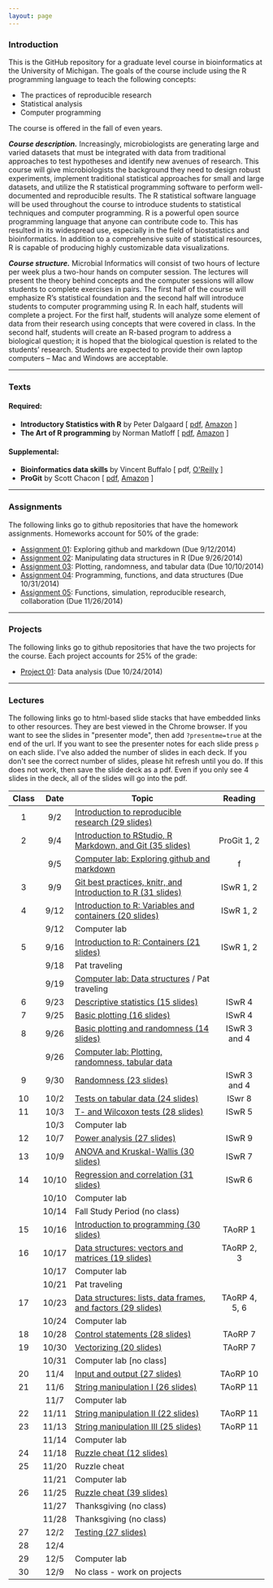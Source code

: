 ```yaml
---
layout: page
---
```


### Introduction
This is the GitHub repository for a graduate level course in bioinformatics at the University of Michigan. The goals of the course include using the R programming language to teach the following concepts:

* The practices of reproducible research
* Statistical analysis
* Computer programming

The course is offered in the fall of even years.

***Course description.***  Increasingly, microbiologists are generating large and varied datasets that must be integrated with data from traditional approaches to test hypotheses and identify new avenues of research.  This course will give microbiologists the background they need to design robust experiments, implement traditional statistical approaches for small and large datasets, and utilize the R statistical programming software to perform well-documented and reproducible results.  The R statistical software language will be used throughout the course to introduce students to statistical techniques and computer programming.  R is a powerful open source programming language that anyone can contribute code to.  This has resulted in its widespread use, especially in the field of biostatistics and bioinformatics.  In addition to a comprehensive suite of statistical resources, R is capable of producing highly customizable data visualizations.

***Course structure.***  Microbial Informatics will consist of two hours of lecture per week plus a two-hour hands on computer session.  The lectures will present the theory behind concepts and the computer sessions will allow students to complete exercises in pairs.  The first half of the course will emphasize R’s statistical foundation and the second half will introduce students to computer programming using R.  In each half, students will complete a project.  For the first half, students will analyze some element of data from their research using concepts that were covered in class.  In the second half, students will create an R-based program to address a biological question; it is hoped that the biological question is related to the students’ research.  Students are expected to provide their own laptop computers – Mac and Windows are acceptable.

----

### Texts

#### Required:
* **Introductory Statistics with R** by Peter Dalgaard [ [pdf](http://www.academia.dk/BiologiskAntropologi/Epidemiologi/PDF/Introductory_Statistics_with_R__2nd_ed.pdf), [Amazon](http://www.amazon.com/Introductory-Statistics-R-Computing/dp/0387954759) ]  
* **The Art of R programming** by Norman Matloff [ [pdf](http://www.google.com/url?sa=t&rct=j&q=&esrc=s&source=web&cd=1&ved=0CCAQFjAA&url=http%3A%2F%2Fsens.tistory.com%2Fattachment%2Fcfile8.uf%402375DC3D515423F9110CA1.pdf&ei=E-8FVO6dAYmnggSttoD4Bg&usg=AFQjCNE1UmWRG3i9ugNDSXN2WjRSTkkUjA&sig2=U958L8LG42vuhHdPKKBHHw&bvm=bv.74115972,d.eXY), [Amazon](http://www.amazon.com/Art-Programming-Statistical-Software-Design/dp/1593273843/ref=sr_1_1?s=books&ie=UTF8&qid=1409674972&sr=1-1&keywords=the+art+of+r+programming) ]  

#### Supplemental:
* **Bioinformatics data skills** by Vincent Buffalo [ pdf, [O'Reilly](http://shop.oreilly.com/product/0636920030157.do) ]  
* **ProGit** by Scott Chacon [ [pdf](http://git-scm.com/book), [Amazon](http://www.amazon.com/Pro-Git-Scott-Chacon/dp/1430218339) ]  

----

### Assignments
The following links go to github repositories that have the homework assignments. Homeworks account for 50% of the grade:

* [Assignment 01](https://github.com/microbialinformatics/assignment01): Exploring github and markdown (Due 9/12/2014)
* [Assignment 02](https://github.com/microbialinformatics/assignment02): Manipulating data structures in R (Due 9/26/2014)
* [Assignment 03](https://github.com/microbialinformatics/assignment03): Plotting, randomness, and tabular data (Due 10/10/2014)
* [Assignment 04](https://github.com/microbialinformatics/assignment04): Programming, functions, and data structures (Due 10/31/2014)
* [Assignment 05](https://github.com/microbialinformatics/assignment05): Functions, simulation, reproducible research, collaboration (Due 11/26/2014)


----

### Projects
The following links go to github repositories that have the two projects for the course. Each project accounts for 25% of the grade:

* [Project 01](https://github.com/microbialinformatics/project1): Data analysis (Due 10/24/2014)

----

### Lectures
The following links go to html-based slide stacks that have embedded links to other resources. They are best viewed in the Chrome browser. If you want to see the slides in "presenter mode", then add `?presentme=true` at the end of the url. If you want to see the presenter notes for each slide press `p` on each slide. I've also added the number of slides in each deck. If you don't see the correct number of slides, please hit refresh until you do. If this does not work, then save the slide deck as a pdf. Even if you only see 4 slides in the deck, all of the slides will go into the pdf.


Class	|	Date	|	Topic	|	Reading
:------:|:---------:|-----------|:----------:
1	|	9/2	|	[Introduction to reproducible research (29 slides)](slides/Lecture01)	|
2	|	9/4	|	[Introduction to RStudio, R Markdown, and Git (35 slides)](slides/Lecture02)	|	ProGit 1, 2
	|	9/5	|	[Computer lab: Exploring github and markdown](https://github.com/microbialinformatics/assignment01)	| f
3	|	9/9	|	[Git best practices, knitr, and Introduction to R (31 slides)](slides/Lecture03)	|	ISwR 1, 2
4	|	9/12	|	[Introduction to R: Variables and containers (20 slides)](slides/Lecture04)  | ISwR 1, 2
	|	9/12	|	Computer lab	|
5	|	9/16	|	[Introduction to R: Containers (21 slides)](slides/Lecture05)  | ISwR 1, 2
	|	9/18	|   Pat traveling	|
	|	9/19	|	[Computer lab: Data structures](https://github.com/microbialinformatics/assignment02) / Pat traveling   |
6   |   9/23    |	[Descriptive statistics (15 slides)](slides/Lecture06)	|	ISwR 4
7	|	9/25	|	[Basic plotting (16 slides)](slides/Lecture07)		|	ISwR 4
8	|	9/26	|	[Basic plotting and randomness (14 slides)](slides/Lecture08)	|	ISwR 3 and 4
	|	9/26	|	[Computer lab: Plotting, randomness, tabular data](https://github.com/microbialinformatics/assignment03) 	|
9	|	9/30	|	[Randomness (23 slides)](slides/Lecture09)	|	ISwR 3 and 4
10  |   10/2    |   [Tests on tabular data (24 slides)](slides/Lecture10)  |  ISwr 8
11	|	10/3	|	[T- and Wilcoxon tests (28 slides)](slides/Lecture11)	|	ISwR 5
	|	10/3	|	Computer lab	|
12	|	10/7	|	[Power analysis (27 slides)](slides/Lecture12)	|	ISwR 9
13	|	10/9	|	[ANOVA and Kruskal-Wallis (30 slides)](slides/Lecture13)	|	ISwR 7
14	|	10/10	|	[Regression and correlation (31 slides)](slides/Lecture14)	|	ISwR 6
	|	10/10	|	Computer lab	|
	|	10/14	|	Fall Study Period (no class)	|
15	|	10/16	|	[Introduction to programming (30 slides)](slides/Lecture15)	|	TAoRP 1
16  |   10/17   |   [Data structures: vectors and matrices (19 slides)](slides/Lecture16)	|	TAoRP 2, 3
	|	10/17	|	Computer lab	|
	|	10/21	|	Pat traveling |
17  |   10/23   |   [Data structures: lists, data frames, and factors (29 slides)](slides/Lecture17)	|	TAoRP 4, 5, 6
	|	10/24	|	Computer lab	|
18	|	10/28	|	[Control statements (28 slides)](slides/Lecture18)	|	TAoRP 7
19	|	10/30	|   [Vectorizing (20 slides)](slides/Lecture19) | TAoRP 7
	|	10/31	|	Computer lab [no class]	|
20	|	11/4	|	[Input and output (27 slides)](slides/Lecture20)	|	TAoRP 10
21	|	11/6	|	[String manipulation I (26 slides)](slides/Lecture21)	|	TAoRP 11
	|	11/7	|	Computer lab	|
22	|	11/11	|	[String manipulation II (22 slides)](slides/Lecture22)	|	TAoRP 11
23	|	11/13	|	[String manipulation III (25 slides)](slides/Lecture23)	| TAoRP 11
	|	11/14	|	Computer lab	|
24	|	11/18	|	[Ruzzle cheat (12 slides)](slides/Lecture24)	|
25	|	11/20	|	Ruzzle cheat |
	|	11/21	|	Computer lab	|
26	|	11/25	|	[Ruzzle cheat (39 slides)](slides/Lecture26)	|
	|	11/27	|	Thanksgiving (no class)	|
	|	11/28	|	Thanksgiving (no class)	|
27	|	12/2	|	[Testing (27 slides)](slides/Lecture27)	|
28	|	12/4	|		|
29	|	12/5	|	Computer lab	|
30	|	12/9	| No class - work on projects |
